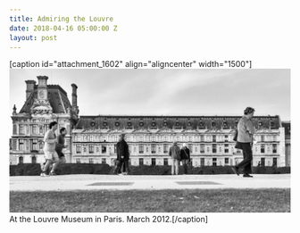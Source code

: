 ```yaml
---
title: Admiring the Louvre
date: 2018-04-16 05:00:00 Z
layout: post
---
```


\[caption id="attachment\_1602" align="aligncenter" width="1500"\][![At the Louvre Museum in Paris. March 2012.](/assets/images/DSC03570-Edit-2-1.jpg)](https://kenbooth.net/admiring-the-louvre/dsc03570-edit-2-2/) At the Louvre Museum in Paris. March 2012.\[/caption\]
